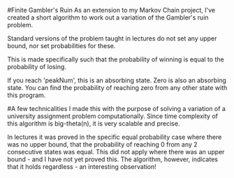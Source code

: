 #Finite Gambler's Ruin
As an extension to my Markov Chain project, I've created a short algorithm to work out a variation of the Gambler's ruin problem.

Standard versions of the problem taught in lectures do not set any upper bound, nor set probabilities for these.

This is made specifically such that the probability of winning is equal to the probability of losing.

If you reach 'peakNum', this is an absorbing state. Zero is also an absorbing state. You can find the probability of reaching zero from any other state with this program.

#A few technicalities
I made this with the purpose of solving a variation of a university assignment problem computationally. Since time complexity of this algorithm is big-theta(n), it is very scalable and precise.

In lectures it was proved in the specific equal probability case where there was no upper bound, that the probability of reaching 0 from any 2 consecutive states was equal. This did not apply where there was an upper bound - and I have not yet proved this. The algorithm, however, indicates that it holds regardless - an interesting observation!

